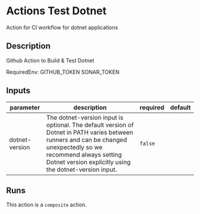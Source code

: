 # Actions Test Dotnet

Action for CI workflow for dotnet applications

<!-- action-docs-description -->
## Description

Github Action to Build & Test Dotnet

RequiredEnv:
  GITHUB_TOKEN
  SONAR_TOKEN
<!-- action-docs-description -->

<!-- action-docs-inputs -->
## Inputs

| parameter | description | required | default |
| --- | --- | --- | --- |
| dotnet-version | The dotnet-version input is optional. The default version of Dotnet in PATH varies between runners and can be changed unexpectedly so we recommend always setting Dotnet version explicitly using the dotnet-version input.  | `false` |  |
<!-- action-docs-inputs -->

<!-- action-docs-outputs -->

<!-- action-docs-outputs -->

<!-- action-docs-runs -->
## Runs

This action is a `composite` action.
<!-- action-docs-runs -->

